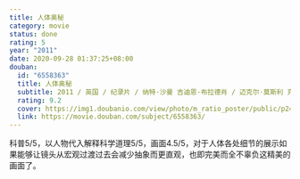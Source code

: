 ```yaml
---
title: 人体奥秘
category: movie
status: done
rating: 5
year: "2011"
date: 2020-09-28 01:37:25+08:00
douban:
  id: "6558363"
  title: 人体奥秘
  subtitle: 2011 / 英国 / 纪录片 / 纳特·沙曼 吉迪恩·布拉德肖 / 迈克尔·莫斯利 克里斯托弗·科顿
  rating: 9.2
  cover: https://img1.doubanio.com/view/photo/m_ratio_poster/public/p2408166698.jpg
  link: https://movie.douban.com/subject/6558363/
---
```


科普5/5，以人物代入解释科学道理5/5，画面4.5/5，对于人体各处细节的展示如果能够让镜头从宏观过渡过去会减少抽象而更直观，也即完美而全不辜负这精美的画面了。
